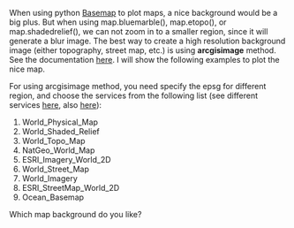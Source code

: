 When using python [Basemap](http://matplotlib.org/basemap/users/examples.html) to plot maps, a nice background would be a big plus. But when using map.bluemarble(), map.etopo(), or  map.shadedrelief(), we can not zoom in to a smaller region, since it will generate a blur image. The best way to create a high resolution background image (either topography, street map, etc.) is using **arcgisimage** method. See the documentation [here](https://basemaptutorial.readthedocs.io/en/latest/backgrounds.html). I will show the following examples to plot the nice map.

For using arcgisimage method, you need specify the epsg for different region, and choose the services from the following list (see different services [here](http://server.arcgisonline.com/ArcGIS/rest/services), also [here](http://resources.arcgis.com/en/help/arcgis-rest-api/#/Basemaps/02r3000001mt000000/)):
1. World_Physical_Map
2. World_Shaded_Relief
3. World_Topo_Map
4. NatGeo_World_Map
5. ESRI_Imagery_World_2D
6. World_Street_Map
7. World_Imagery
8. ESRI_StreetMap_World_2D
9. Ocean_Basemap

Which map background do you like?
